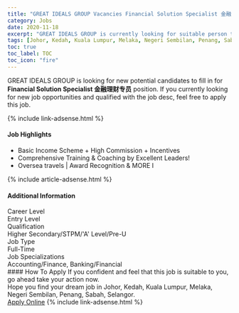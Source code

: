 ```yaml
---
title: "GREAT IDEALS GROUP Vacancies Financial Solution Specialist 金融理财专员" 
category: Jobs 
date: 2020-11-18 
excerpt: "GREAT IDEALS GROUP is currently looking for suitable person to fill in the Financial Solution Specialist 金融理财专员 which positioned at Johor, Kedah, Kuala Lumpur, Melaka, Negeri Sembilan, Penang, Sabah, Selangor" 
tags: [Johor, Kedah, Kuala Lumpur, Melaka, Negeri Sembilan, Penang, Sabah, Selangor] 
toc: true 
toc_label: TOC 
toc_icon: "fire" 
--- 
```


<p>GREAT IDEALS GROUP is looking for new potential candidates to fill in for <b>Financial Solution Specialist 金融理财专员</b> position. If you currently looking for new job opportunities and qualified with the job desc, feel free to apply this job.
</p>{% include link-adsense.html %} 
<div><div><div><h4>Job Highlights</h4></div></div><div><ul><li><div><div><div><div></div></div></div><div><span>Basic Income Scheme + High Commission +  Incentives</span></div></div></li><li><div><div><div><div></div></div></div><div><span>Comprehensive Training &amp; Coaching by Excellent Leaders!</span></div></div></li><li><div><div><div><div></div></div></div><div><span>Oversea travels | Award Recognition &amp; MORE I</span></div></div></li></ul></div></div> 
{% include article-adsense.html %} 
<div><div><div><h4>Additional Information</h4></div></div><div><div><div><div><div><div><div><div><span>Career Level</span></div></div><div><span>Entry Level</span></div></div></div></div><div><div><div><div><div><span>Qualification</span></div></div><div><span>Higher Secondary/STPM/'A' Level/Pre-U</span></div></div></div></div><div><div><div><div><div><span>Job Type</span></div></div><div><span>Full-Time</span></div></div></div></div><div><div><div><div><div><span>Job Specializations</span></div></div><div><span>Accounting/Finance, Banking/Financial</span></div></div></div></div></div></div></div></div> 
#### How To Apply 
If you confident and feel that this job is suitable to you, go ahead take your action now. <br/> 
Hope you find your dream job in Johor, Kedah, Kuala Lumpur, Melaka, Negeri Sembilan, Penang, Sabah, Selangor. <br/> 
<a href="https://www.jobstreet.com.my/en/job/financial-solution-specialist-金融理财专员-4425981?jobId=jobstreet-my-job-4425981&sectionRank=17&token=0~3578cd35-1363-4026-bf8c-6608e50f3597&fr=SRP%20View%20In%20New%20Ta" class="btn btn--info" target="_blank" rel="nofollow noopenner">Apply Online</a> 
{% include link-adsense.html %} 